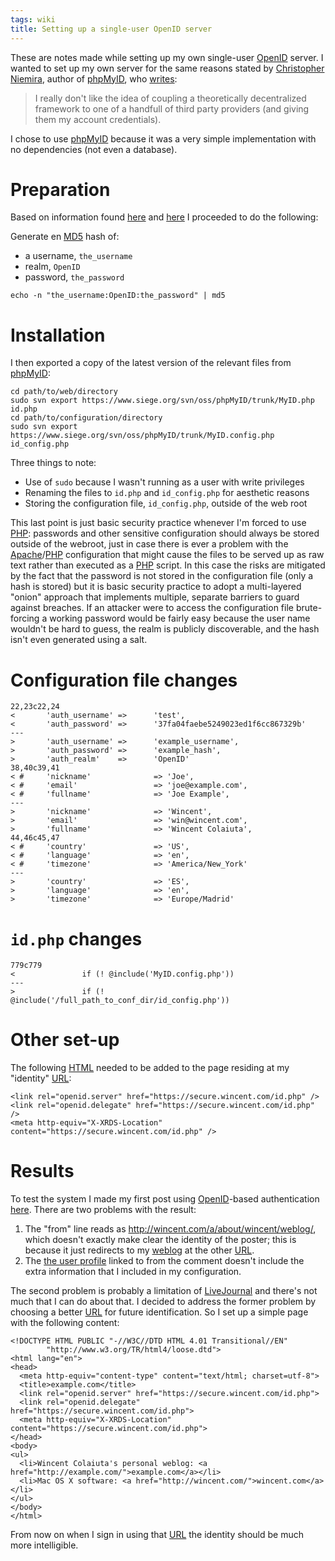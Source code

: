 ```yaml
---
tags: wiki
title: Setting up a single-user OpenID server
---
```


These are notes made while setting up my own single-user [OpenID](/wiki/OpenID) server. I wanted to set up my own server for the same reasons stated by [Christopher Niemira](/wiki/Christopher_Niemira), author of [phpMyID](/wiki/phpMyID), who [writes](http://siege.org/projects/phpMyID/):

> I really don't like the idea of coupling a theoretically decentralized framework to one of a handfull of third party providers (and giving them my account credentials).

I chose to use [phpMyID](/wiki/phpMyID) because it was a very simple implementation with no dependencies (not even a database).

# Preparation

Based on information found [here](http://www.openidenabled.com/openid/use-your-own-url-as-an-openid) and [here](https://www.siege.org/svn/oss/phpMyID/trunk/README) I proceeded to do the following:

Generate en [MD5](/wiki/MD5) hash of:

-   a username, `the_username`
-   realm, `OpenID`
-   password, `the_password`

<!-- -->

    echo -n "the_username:OpenID:the_password" | md5

# Installation

I then exported a copy of the latest version of the relevant files from [phpMyID](/wiki/phpMyID):

    cd path/to/web/directory
    sudo svn export https://www.siege.org/svn/oss/phpMyID/trunk/MyID.php id.php
    cd path/to/configuration/directory
    sudo svn export https://www.siege.org/svn/oss/phpMyID/trunk/MyID.config.php id_config.php

Three things to note:

-   Use of `sudo` because I wasn't running as a user with write privileges
-   Renaming the files to `id.php` and `id_config.php` for aesthetic reasons
-   Storing the configuration file, `id_config.php`, outside of the web root

This last point is just basic security practice whenever I'm forced to use [PHP](/wiki/PHP): passwords and other sensitive configuration should always be stored outside of the webroot, just in case there is ever a problem with the [Apache](/wiki/Apache)/[PHP](/wiki/PHP) configuration that might cause the files to be served up as raw text rather than executed as a [PHP](/wiki/PHP) script. In this case the risks are mitigated by the fact that the password is not stored in the configuration file (only a hash is stored) but it is basic security practice to adopt a multi-layered "onion" approach that implements multiple, separate barriers to guard against breaches. If an attacker were to access the configuration file brute-forcing a working password would be fairly easy because the user name wouldn't be hard to guess, the realm is publicly discoverable, and the hash isn't even generated using a salt.

# Configuration file changes

    22,23c22,24
    <       'auth_username' =>      'test',
    <       'auth_password' =>      '37fa04faebe5249023ed1f6cc867329b'
    ---
    >       'auth_username' =>      'example_username',
    >       'auth_password' =>      'example_hash',
    >       'auth_realm'    =>      'OpenID'
    38,40c39,41
    < #     'nickname'              => 'Joe',
    < #     'email'                 => 'joe@example.com',
    < #     'fullname'              => 'Joe Example',
    ---
    >       'nickname'              => 'Wincent',
    >       'email'                 => 'win@wincent.com',
    >       'fullname'              => 'Wincent Colaiuta',
    44,46c45,47
    < #     'country'               => 'US',
    < #     'language'              => 'en',
    < #     'timezone'              => 'America/New_York'
    ---
    >       'country'               => 'ES',
    >       'language'              => 'en',
    >       'timezone'              => 'Europe/Madrid'

# `id.php` changes

    779c779
    <               if (! @include('MyID.config.php'))
    ---
    >               if (! @include('/full_path_to_conf_dir/id_config.php'))

# Other set-up

The following [HTML](/wiki/HTML) needed to be added to the page residing at my "identity" [URL](/wiki/URL):

    <link rel="openid.server" href="https://secure.wincent.com/id.php" />
    <link rel="openid.delegate" href="https://secure.wincent.com/id.php" />
    <meta http-equiv="X-XRDS-Location" content="https://secure.wincent.com/id.php" />

# Results

To test the system I made my first post using [OpenID](/wiki/OpenID)-based authentication [here](http://chanson.livejournal.com/170068.html). There are two problems with the result:

1.  The "from" line reads as <http://wincent.com/a/about/wincent/weblog/>, which doesn't exactly make clear the identity of the poster; this is because it just redirects to my [weblog](/wiki/weblog) at the other [URL](/wiki/URL).
2.  The [the user profile](http://www.livejournal.com/userinfo.bml?userid=12856127&t=I&mode=full) linked to from the comment doesn't include the extra information that I included in my configuration.

The second problem is probably a limitation of [LiveJournal](/wiki/LiveJournal) and there's not much that I can do about that. I decided to address the former problem by choosing a better [URL](/wiki/URL) for future identification. So I set up a simple page with the following content:

    <!DOCTYPE HTML PUBLIC "-//W3C//DTD HTML 4.01 Transitional//EN"
            "http://www.w3.org/TR/html4/loose.dtd">
    <html lang="en">
    <head>
      <meta http-equiv="content-type" content="text/html; charset=utf-8">
      <title>example.com</title>
      <link rel="openid.server" href="https://secure.wincent.com/id.php">
      <link rel="openid.delegate" href="https://secure.wincent.com/id.php">
      <meta http-equiv="X-XRDS-Location" content="https://secure.wincent.com/id.php">
    </head>
    <body>
    <ul>
      <li>Wincent Colaiuta's personal weblog: <a href="http://example.com/">example.com</a></li>
      <li>Mac OS X software: <a href="http://wincent.com/">wincent.com</a></li>
    </ul>
    </body>
    </html>

From now on when I sign in using that [URL](/wiki/URL) the identity should be much more intelligible.
